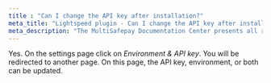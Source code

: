 ```yaml
---
title : "Can I change the API key after installation?"
meta_title: "Lightspeed plugin - Can I change the API key after installation?"
meta_description: "The MultiSafepay Documentation Center presents all relevant information about our Plugins and API. You can also find support pages for Payment Methods, Tools and General Questions as well as the contact details of our Support and Integration Teams."
---
```


Yes. On the settings page click on _Environment & API key_. You will be redirected to another page.
On this page, the API key, environment, or both can be updated.